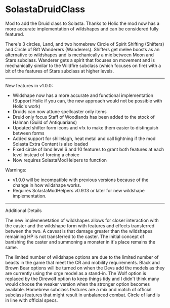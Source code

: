 # SolastaDruidClass

Mod to add the Druid class to Solasta. Thanks to Holic the mod now has a more accurate implementation of wildshapes and can be considered fully featured.

There's 3 circles, Land, and two homebrew Circle of Spirit Shifting (Shifters) and Circle of Rift Wanderers (Wanderers). Shifters get melee boosts as an alternative to wildshapes and is mechanically a mix between Moon and Stars subclass. Wanderer gets a spirit that focuses on movement and is mechanically similar to the Wildfire subclass (which  focuses on fire) with a bit of the features of Stars subclass at higher levels.


**********************
New features in v1.0.0: 

* Wildshape now has a more accurate and functional implementation (Support Holic if you can, the new approach would not be possible with Holic's work)
* Druids can now attune spellcaster only items
* Druid only focus Staff of Woodlands has been added to the stock of Halman (Guild of Antiquarians)
* Updated shifter form icons and vfx to make them easier to distinguish between forms
* Added support for shillelagh, heat metal and call lightning if the mod Solasta Extra Content is also loaded
* Fixed circle of land level 6 and 10 features to grant both features at each level instead of forcing a choice
* Now requires SolastaModHelpers to function

Warnings:

* v1.0.0 will be incompatible with previous versions because of the change in how wildshape works. 
* Requires SolastaModHelpers v0.9.13 or later for new wildshape implementation.

******************

Additional Details 

The new implemenetation of wildshapes allows for closer interaction with the caster and the wildshape form with features and effects transferred between the two. A caveat is that damage greater than the wildshapes remaining HP is not transferred to the caster. The initial concept of banishing the caster and summoning a monster in it's place remains the same.

The limited number of wildshape options are due to the limited number of beasts in the game that meet the CR and mobility requirements. Black and Brown Bear options will be turned on when the Devs add the models as they are currently using the orge model as a stand-in.
The Wolf option is replaced by the Direwolf option to keep things tidy and I didn't think many would choose the weaker version when the stronger option becomes available.
Homebrew subclass features are a mix and match of official subclass features that might result in unbalanced combat. Circle of land is in line with official specs.


